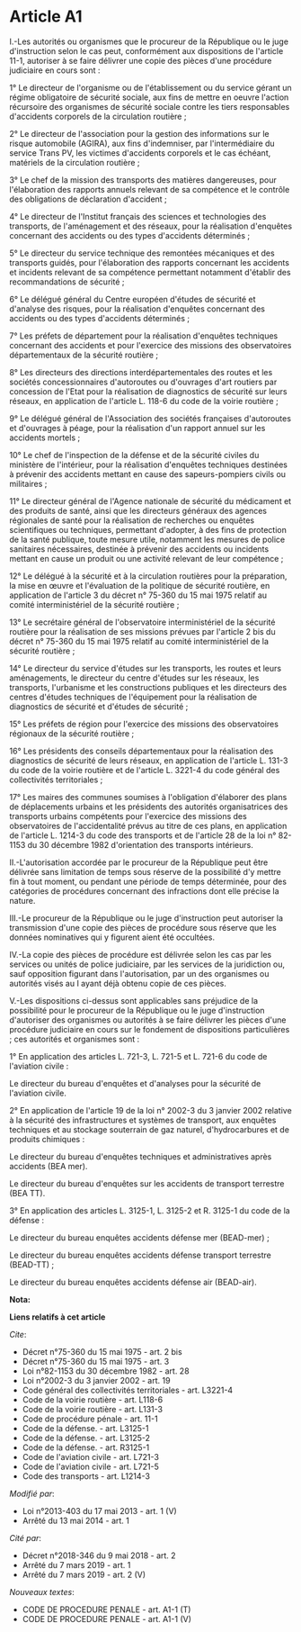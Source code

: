 # Article A1

I.-Les autorités ou organismes que le procureur de la République ou le juge d'instruction selon le cas peut, conformément aux
dispositions de l'article 11-1, autoriser à se faire délivrer une copie des pièces d'une procédure judiciaire en cours
sont : 

1° Le directeur de l'organisme ou de l'établissement ou du service gérant un régime obligatoire de sécurité sociale, aux fins
de mettre en oeuvre l'action récursoire des organismes de sécurité sociale contre les tiers responsables d'accidents
corporels de la circulation routière ; 

2° Le directeur de l'association pour la gestion des informations sur le risque automobile (AGIRA), aux fins d'indemniser,
par l'intermédiaire du service Trans PV, les victimes d'accidents corporels et le cas échéant, matériels de la circulation
routière ; 

3° Le chef de la mission des transports des matières dangereuses, pour l'élaboration des rapports annuels relevant de sa
compétence et le contrôle des obligations de déclaration d'accident ; 

4° Le directeur de l'Institut français des sciences et technologies des transports, de l'aménagement et des réseaux, pour la
réalisation d'enquêtes concernant des accidents ou des types d'accidents déterminés ; 

5° Le directeur du service technique des remontées mécaniques et des transports guidés, pour l'élaboration des rapports
concernant les accidents et incidents relevant de sa compétence permettant notamment d'établir des recommandations de
sécurité ; 

6° Le délégué général du Centre européen d'études de sécurité et d'analyse des risques, pour la réalisation d'enquêtes
concernant des accidents ou des types d'accidents déterminés ; 

7° Les préfets de département pour la réalisation d'enquêtes techniques concernant des accidents et pour l'exercice des
missions des observatoires départementaux de la sécurité routière ; 

8° Les directeurs des directions interdépartementales des routes et les sociétés concessionnaires d'autoroutes ou d'ouvrages
d'art routiers par concession de l'Etat pour la réalisation de diagnostics de sécurité sur leurs réseaux, en application de
l'article L. 118-6 du code de la voirie routière ; 

9° Le délégué général de l'Association des sociétés françaises d'autoroutes et d'ouvrages à péage, pour la réalisation d'un
rapport annuel sur les accidents mortels ; 

10° Le chef de l'inspection de la défense et de la sécurité civiles du ministère de l'intérieur, pour la réalisation
d'enquêtes techniques destinées à prévenir des accidents mettant en cause des sapeurs-pompiers civils ou militaires ; 

11° Le directeur général de l'Agence nationale de sécurité du médicament et des produits de santé, ainsi que les directeurs
généraux des agences régionales de santé pour la réalisation de recherches ou enquêtes scientifiques ou techniques,
permettant d'adopter, à des fins de protection de la santé publique, toute mesure utile, notamment les mesures de police
sanitaires nécessaires, destinée à prévenir des accidents ou incidents mettant en cause un produit ou une activité relevant
de leur compétence ; 

12° Le délégué à la sécurité et à la circulation routières pour la préparation, la mise en œuvre et l'évaluation de la
politique de sécurité routière, en application de l'article 3 du décret n° 75-360 du 15 mai 1975 relatif au comité
interministériel de la sécurité routière ; 

13° Le secrétaire général de l'observatoire interministériel de la sécurité routière pour la réalisation de ses missions
prévues par l'article 2 bis du décret n° 75-360 du 15 mai 1975 relatif au comité interministériel de la sécurité routière ; 

14° Le directeur du service d'études sur les transports, les routes et leurs aménagements, le directeur du centre d'études
sur les réseaux, les transports, l'urbanisme et les constructions publiques et les directeurs des centres d'études techniques
de l'équipement pour la réalisation de diagnostics de sécurité et d'études de sécurité ; 

15° Les préfets de région pour l'exercice des missions des observatoires régionaux de la sécurité routière ; 

16° Les présidents des conseils départementaux pour la réalisation des diagnostics de sécurité de leurs réseaux, en
application de l'article L. 131-3 du code de la voirie routière et de l'article L. 3221-4 du code général des collectivités
territoriales ; 

17° Les maires des communes soumises à l'obligation d'élaborer des plans de déplacements urbains et les présidents des
autorités organisatrices des transports urbains compétents pour l'exercice des missions des observatoires de l'accidentalité
prévus au titre de ces plans, en application de l'article L. 1214-3 du code des transports et de l'article 28 de la loi n°
82-1153 du 30 décembre 1982 d'orientation des transports intérieurs. 

II.-L'autorisation accordée par le procureur de la République peut être délivrée sans limitation de temps sous réserve de la
possibilité d'y mettre fin à tout moment, ou pendant une période de temps déterminée, pour des catégories de procédures
concernant des infractions dont elle précise la nature. 

III.-Le procureur de la République ou le juge d'instruction peut autoriser la transmission d'une copie des pièces de
procédure sous réserve que les données nominatives qui y figurent aient été occultées. 

IV.-La copie des pièces de procédure est délivrée selon les cas par les services ou unités de police judiciaire, par les
services de la juridiction ou, sauf opposition figurant dans l'autorisation, par un des organismes ou autorités visés au I
ayant déjà obtenu copie de ces pièces. 

V.-Les dispositions ci-dessus sont applicables sans préjudice de la possibilité pour le procureur de la République ou le juge
d'instruction d'autoriser des organismes ou autorités à se faire délivrer les pièces d'une procédure judiciaire en cours sur
le fondement de dispositions particulières ; ces autorités et organismes sont : 

1° En application des articles L. 721-3, L. 721-5 et L. 721-6 du code de l'aviation civile : 

Le directeur du bureau d'enquêtes et d'analyses pour la sécurité de l'aviation civile. 

2° En application de l'article 19 de la loi n° 2002-3 du 3 janvier 2002 relative à la sécurité des infrastructures et
systèmes de transport, aux enquêtes techniques et au stockage souterrain de gaz naturel, d'hydrocarbures et de produits
chimiques : 

Le directeur du bureau d'enquêtes techniques et administratives après accidents (BEA mer). 

Le directeur du bureau d'enquêtes sur les accidents de transport terrestre (BEA TT). 

3° En application des articles L. 3125-1, L. 3125-2 et R. 3125-1 du code de la défense : 

Le directeur du bureau enquêtes accidents défense mer (BEAD-mer) ; 

Le directeur du bureau enquêtes accidents défense transport terrestre (BEAD-TT) ; 

Le directeur du bureau enquêtes accidents défense air (BEAD-air).

**Nota:**



**Liens relatifs à cet article**

_Cite_:

  - Décret n°75-360 du 15 mai 1975 - art. 2 bis
  - Décret n°75-360 du 15 mai 1975 - art. 3
  - Loi n°82-1153 du 30 décembre 1982 - art. 28
  - Loi n°2002-3 du 3 janvier 2002 - art. 19
  - Code général des collectivités territoriales - art. L3221-4
  - Code de la voirie routière - art. L118-6
  - Code de la voirie routière - art. L131-3
  - Code de procédure pénale - art. 11-1
  - Code de la défense. - art. L3125-1
  - Code de la défense. - art. L3125-2
  - Code de la défense. - art. R3125-1
  - Code de l'aviation civile - art. L721-3
  - Code de l'aviation civile - art. L721-5
  - Code des transports - art. L1214-3

_Modifié par_:

  - Loi n°2013-403 du 17 mai 2013 - art. 1 (V)
  - Arrêté du 13 mai 2014 - art. 1

_Cité par_:

  - Décret n°2018-346 du 9 mai 2018 - art. 2
  - Arrêté du 7 mars 2019 - art. 1
  - Arrêté du 7 mars 2019 - art. 2 (V)

_Nouveaux textes_:

  - CODE DE PROCEDURE PENALE - art. A1-1 (T)
  - CODE DE PROCEDURE PENALE - art. A1-1 (V)
